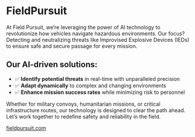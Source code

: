 # FieldPursuit

At Field Pursuit, we’re leveraging the power of AI technology to revolutionize how vehicles navigate hazardous environments. Our focus? Detecting and neutralizing threats like Improvised Explosive Devices (IEDs) to ensure safe and secure passage for every mission.

## Our AI-driven solutions:
- ✅ **Identify potential threats** in real-time with unparalleled precision  
- ✅ **Adapt dynamically** to complex and changing environments  
- ✅ **Enhance mission success rates** while minimizing risk to personnel  

Whether for military convoys, humanitarian missions, or critical infrastructure routes, our technology is designed to clear the path ahead.
Let’s work together to redefine safety and reliability in the field.

[fieldpursuit.com](https://fieldpursuit.com)
